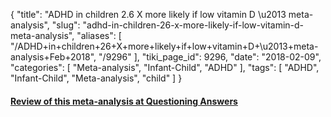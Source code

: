{
    "title": "ADHD in children 2.6 X more likely if low vitamin D \u2013 meta-analysis",
    "slug": "adhd-in-children-26-x-more-likely-if-low-vitamin-d-meta-analysis",
    "aliases": [
        "/ADHD+in+children+26+X+more+likely+if+low+vitamin+D+\u2013+meta-analysis+Feb+2018",
        "/9296"
    ],
    "tiki_page_id": 9296,
    "date": "2018-02-09",
    "categories": [
        "Meta-analysis",
        "Infant-Child",
        "ADHD"
    ],
    "tags": [
        "ADHD",
        "Infant-Child",
        "Meta-analysis",
        "child"
    ]
}


#### [Review of this meta-analysis at Questioning Answers](https://questioning-answers.blogspot.com/2018/03/children-with-adhd-have-lower-serum-vitamin-d.html)